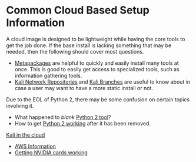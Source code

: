 # Common Cloud Based Setup Information

A cloud image is designed to be lightweight while having the core tools to get the job done. If the base install is lacking something that may be needed, then the following should cover most questions.

* [Metapackages](https://www.kali.org/docs/general-use/metapackages/) are helpful to quickly and easily install many tools at once. This is good to easily get access to specialized tools, such as information gathering tools.
* [Kali Network Repositories](https://www.kali.org/docs/general-use/kali-linux-sources-list-repositories/) and [Kali Branches](https://www.kali.org/docs/general-use/kali-branches/) are useful to know about in case a user may want to have a more static install or not.

Due to the EOL of Python 2, there may be some confusion on certain topics involving it.

* What happened to _blank_ [Python 2 tool](https://www.kali.org/blog/python-2-end-of-life/)?
* How to get [Python 2 working](https://www.kali.org/docs/general-use/using-eol-python-versions/) after it has been removed.

[Kali in the cloud](broken-reference)

* [AWS Information](https://www.kali.org/docs/cloud/aws/)
* [Getting NVIDIA cards working](https://www.kali.org/docs/general-use/install-nvidia-drivers-on-kali-linux/)

